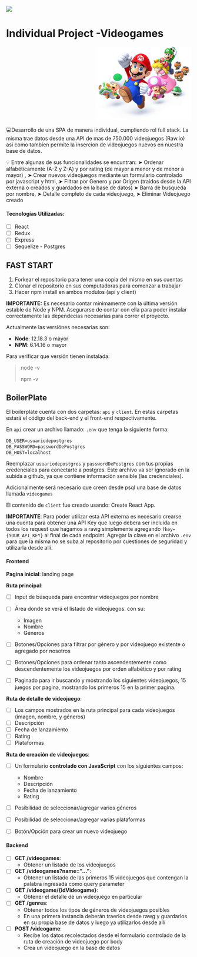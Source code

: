 <p align='left'>
    <img src='https://static.wixstatic.com/media/85087f_0d84cbeaeb824fca8f7ff18d7c9eaafd~mv2.png/v1/fill/w_160,h_30,al_c,q_85,usm_0.66_1.00_0.01/Logo_completo_Color_1PNG.webp' </img>
</p>

# Individual Project -Videogames

<p align="right">
  <img height="200" src="./videogame.png" />
</p>

💻Desarrollo de una SPA de manera individual, cumpliendo rol full stack. 
La misma trae datos desde una API de mas de 750.000 videojuegos (Raw.io) asi como tambien permite la insercion de videojuegos nuevos en nuestra base de datos. 

💡 Entre algunas de sus funcionalidades se encuntran: 
➤ Ordenar alfabéticamente (A-Z y Z-A) y por rating (de mayor a menor y de menor a mayor) ,
➤ Crear nuevos videojuegos mediante un formulario controlado por javascript y html,
➤ Filtrar por Genero y por Origen (traidos desde la API externa o creados y guardados en la base de datos)
➤ Barra de busqueda por nombre,
➤ Detalle completo de cada videojuego,
➤ Eliminar Videojuego creado

#### Tecnologías Utilizadas:
- [ ] React
- [ ] Redux
- [ ] Express
- [ ] Sequelize - Postgres

## FAST START

 1. Forkear el repositorio para tener una copia del mismo en sus cuentas
 2. Clonar el repositorio en sus computadoras para comenzar a trabajar
 3. Hacer npm install en ambos modulos (api y client) 

__IMPORTANTE:__ Es necesario contar minimamente con la última versión estable de Node y NPM. Asegurarse de contar con ella para poder instalar correctamente las dependecias necesarias para correr el proyecto.

Actualmente las versiónes necesarias son:

 * __Node__: 12.18.3 o mayor
 * __NPM__: 6.14.16 o mayor

Para verificar que versión tienen instalada:

> node -v
>
> npm -v

## BoilerPlate

El boilerplate cuenta con dos carpetas: `api` y `client`. En estas carpetas estará el código del back-end y el front-end respectivamente.

En `api` crear un archivo llamado: `.env` que tenga la siguiente forma:

```
DB_USER=usuariodepostgres
DB_PASSWORD=passwordDePostgres
DB_HOST=localhost
```

Reemplazar `usuariodepostgres` y `passwordDePostgres` con tus propias credenciales para conectarte a postgres. Este archivo va ser ignorado en la subida a github, ya que contiene información sensible (las credenciales).

Adicionalmente será necesario que creen desde psql una base de datos llamada `videogames`

El contenido de `client` fue creado usando: Create React App.

__IMPORTANTE__: Para poder utilizar esta API externa es necesario crearse una cuenta para obtener una API Key que luego debera ser incluida en todos los request que hagamos a rawg simplemente agregando `?key={YOUR_API_KEY}` al final de cada endpoint. Agregar la clave en el archivo `.env` para que la misma no se suba al repositorio por cuestiones de seguridad y utilizarla desde allí.




#### Frontend


__Pagina inicial__: landing page 

__Ruta principal__: 
- [ ] Input de búsqueda para encontrar videojuegos por nombre
- [ ] Área donde se verá el listado de videojuegos. con su:
  - Imagen
  - Nombre
  - Géneros
- [ ] Botones/Opciones para filtrar por género y por videojuego existente o agregado por nosotros
- [ ] Botones/Opciones para ordenar tanto ascendentemente como descendentemente los videojuegos por orden alfabético y por rating
- [ ] Paginado para ir buscando y mostrando los siguientes videojuegos, 15 juegos por pagina, mostrando los primeros 15 en la primer pagina.


__Ruta de detalle de videojuego__: 
- [ ] Los campos mostrados en la ruta principal para cada videojuegos (imagen, nombre, y géneros)
- [ ] Descripción
- [ ] Fecha de lanzamiento
- [ ] Rating
- [ ] Plataformas

__Ruta de creación de videojuegos__: 
- [ ] Un formulario __controlado con JavaScript__ con los siguientes campos:
  - Nombre
  - Descripción
  - Fecha de lanzamiento
  - Rating
- [ ] Posibilidad de seleccionar/agregar varios géneros
- [ ] Posibilidad de seleccionar/agregar varias plataformas
- [ ] Botón/Opción para crear un nuevo videojuego






#### Backend

- [ ] __GET /videogames__:
  - Obtener un listado de los videojuegos
- [ ] __GET /videogames?name="..."__:
  - Obtener un listado de las primeros 15 videojuegos que contengan la palabra ingresada como query parameter
- [ ] __GET /videogame/{idVideogame}__:
  - Obtener el detalle de un videojuego en particular
- [ ] __GET /genres__:
  - Obtener todos los tipos de géneros de videojuegos posibles
  - En una primera instancia deberán traerlos desde rawg y guardarlos en su propia base de datos y luego ya utilizarlos desde allí
- [ ] __POST /videogame__:
  - Recibe los datos recolectados desde el formulario controlado de la ruta de creación de videojuego por body
  - Crea un videojuego en la base de datos




